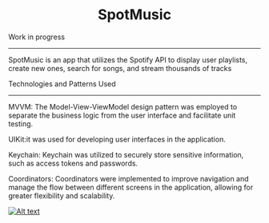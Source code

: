 <h1 align="center"> SpotMusic </h1>

Work in progress 
<hr>

SpotMusic is an app that utilizes the Spotify API to display user playlists, create new ones, search for songs, and stream thousands of tracks

Technologies and Patterns Used
<hr>
MVVM: The Model-View-ViewModel design pattern was employed to separate the business logic from the user interface and facilitate unit testing.

UIKit:it was used for developing user interfaces in the application.

Keychain: Keychain was utilized to securely store sensitive information, such as access tokens and passwords.

Coordinators: Coordinators were implemented to improve navigation and manage the flow between different screens in the application, allowing for greater flexibility and scalability.

[![Alt text](https://img.youtube.com/vi/bTNVqlgm8Go/0.jpg)](https://www.youtube.com/watch?v=bTNVqlgm8Go)
